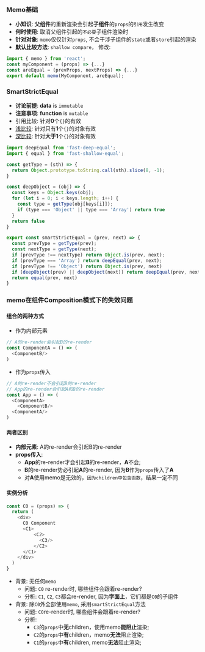 
### Memo基础
- **小知识**: **父组件**的重新渲染会引起**子组件**的`props`的`引用`发生改变
- **何时使用**: 取消父组件引起的`不必要`子组件渲染时
- **针对对象**: `memo`仅仅针对`props`, 不会干涉子组件的`state`或者`store`引起的渲染
- **默认比较方法**: `shallow compare`， 修改:
```javascript
import { memo } from 'react';
const myComponent = (props) => {...}
const areEqual = (prevProps, nextProps) => {...}
export default memo(MyComponent, areEqual);
```

### SmartStrictEqual
- **讨论前提**: **data** is `immutable`
- **注意事项**: **function** is `mutable`
- 引用比较: 针对**0**个`{}`的有效
- [浅比较](https://github.com/facebook/react/blob/v16.8.6/packages/shared/shallowEqual.js): 针对只有**1**个`{}`的对象有效
- [深比较](https://github.com/epoberezkin/fast-deep-equal): 针对**大于1**个`{}`的对象有效

```javascript
import deepEqual from 'fast-deep-equal';
import { equal } from 'fast-shallow-equal';

const getType = (sth) => {
  return Object.prototype.toString.call(sth).slice(8, -1);
}

const deepObject = (obj) => {
  const keys = Object.keys(obj);
  for (let i = 0; i < keys.length; i++) {
    const type = getType(obj[keys[i]]);
    if (type === 'Object' || type === 'Array') return true
  }
  return false
}

export const smartStrictEqual = (prev, next) => {
  const prevType = getType(prev);
  const nextType = getType(next);
  if (prevType !== nextType) return Object.is(prev, next);
  if (prevType === 'Array') return deepEqual(prev, next);
  if (prevType !== 'Object') return Object.is(prev, next)
  if (deepObject(prev) || deepObject(next)) return deepEqual(prev, next)
  return equal(prev, next)
}
```

### memo在组件Composition模式下的失效问题
#### 组合的两种方式
- 作为内部元素
```javascript
// A的re-render会引起B的re-render
const ComponentA = () => (
  <ComponentB/>
)
```
- 作为`props`传入
```javascript
// A的re-render不会引起B的re-render
// App的re-render会引起A和B的re-render
const App = () => (
  <ComponentA>
    <ComponentB/>
  <ComponentA/>
)
```
#### 两者区别
- **内部元素**: A的re-render会引起B的re-render
- **props传入**: 
  - **App**的re-render才会引起**B**的re-render，**A**不会; 
  - **B**的re-render势必引起**A**的re-render, 因为**B**作为`props`传入了**A**
  - 对**A**使用memo是无效的，`因为children中包含函数`，结果一定不同
#### 实例分析
```javascript
const C0 = (props) => {
  return (
    <div>
      C0 Component
      <C1>
          <C2>
            <C3/>
          </C2>
      </C1>
    </div>
  )
}
```
- 背景: 无任何`memo`
  - 问题: `C0` re-render时, 哪些组件会跟着re-render?
  - 分析: `C1`, `C2`, `C3`都会re-render, 因为**字面上**，它们都是`C0`的子组件
- 背景: 除`C0`外全部使用`memo`, 采用`smartStrictEqual`方法
  - 问题: `C0`re-render时, 哪些组件会跟着re-render?
  - 分析:
    - `C3`的`props`中**无**children，使用memo**能阻止**渲染;
    - `C2`的`props`中**有**children，memo**无法**阻止渲染;
    - `C1`的`props`中**有**children, memo**无法**阻止渲染;




